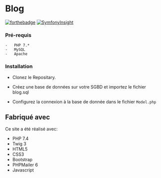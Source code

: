 # Blog

[![forthebadge](https://forthebadge.com/images/badges/built-with-love.svg)](http://forthebadge.com)
[![SymfonyInsight](https://insight.symfony.com/projects/36172c16-2a0e-44c2-a230-968ae0247675/small.svg)](https://insight.symfony.com/projects/36172c16-2a0e-44c2-a230-968ae0247675)

### Pré-requis

    -   PHP 7.*
    -   MySQL
    -   Apache

### Installation

- Clonez le Repositary.

- Créez une base de données sur votre SGBD et importez le fichier blog.sql

- Configurez la connexion à la base de donnée dans le fichier ``Model.php``

## Fabriqué avec

Ce site a été réalisé avec:
- PHP 7.4
- Twig 3
- HTML5 
- CSS3
- Bootstrap 
- PHPMailer 6
- Javascript
